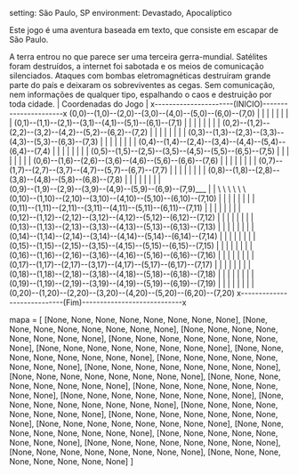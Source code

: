 setting: São Paulo, SP
environment: Devastado, Apocalíptico

Este jogo é uma aventura baseada em texto, que consiste em escapar de São Paulo.

A terra entrou no que parece ser uma terceira gerra-mundial.
Satélites foram destruídos, a internet foi sabotada e os meios de
comunicação silenciados.
Ataques com bombas eletromagnéticas destruíram grande parte do
país e deixaram os sobreviventes as cegas.
Sem comunicação, nem informações de qualquer tipo, espalhando
o caos e destruição por toda cidade.
    | 
    Coordenadas do Jogo
    |
    x----------------------(INICIO)----------------------x
    (0,0)--(1,0)--(2,0)--(3,0)--(4,0)--(5,0)--(6,0)--(7,0)
      |      |      |      |      |      |      |      |
    (0,1)--(1,1)--(2,1)--(3,1)--(4,1)--(5,1)--(6,1)--(7,1)
      |      |      |      |      |      |      |      |
    (0,2)--(1,2)--(2,2)--(3,2)--(4,2)--(5,2)--(6,2)--(7,2)
      |      |      |      |      |      |      |      |
    (0,3)--(1,3)--(2,3)--(3,3)--(4,3)--(5,3)--(6,3)--(7,3)
      |      |      |      |      |      |      |      |
    (0,4)--(1,4)--(2,4)--(3,4)--(4,4)--(5,4)--(6,4)--(7,4)
      |      |      |      |      |      |      |      |
    (0,5)--(1,5)--(2,5)--(3,5)--(4,5)--(5,5)--(6,5)--(7,5)
      |      |      |      |      |      |      |      |
    (0,6)--(1,6)--(2,6)--(3,6)--(4,6)--(5,6)--(6,6)--(7,6)
      |      |      |      |      |      |      |      |
    (0,7)--(1,7)--(2,7)--(3,7)--(4,7)--(5,7)--(6,7)--(7,7)
      |      |      |      |      |      |      |      |
    (0,8)--(1,8)--(2,8)--(3,8)--(4,8)--(5,8)--(6,8)--(7,8)
      |      |     |       |      |      |      |      |   
    (0,9)--(1,9)--(2,9)--(3,9)--(4,9)--(5,9)--(6,9)--(7,9)___
      |      |       \      \       \      \       \         \  
    (0,10)--(1,10)--(2,10)--(3,10)--(4,10)--(5,10)--(6,10)--(7,10)
      |       |       |       |       |       |       |       |    
    (0,11)--(1,11)--(2,11)--(3,11)--(4,11)--(5,11)--(6,11)--(7,11)
      |       |       |       |       |       |       |       |    
    (0,12)--(1,12)--(2,12)--(3,12)--(4,12)--(5,12)--(6,12)--(7,12)
      |       |       |       |       |       |       |       |    
    (0,13)--(1,13)--(2,13)--(3,13)--(4,13)--(5,13)--(6,13)--(7,13)
      |       |       |       |       |       |       |       |    
    (0,14)--(1,14)--(2,14)--(3,14)--(4,14)--(5,14)--(6,14)--(7,14)
      |       |       |       |       |       |       |       |    
    (0,15)--(1,15)--(2,15)--(3,15)--(4,15)--(5,15)--(6,15)--(7,15)
      |       |       |       |       |       |       |       |    
    (0,16)--(1,16)--(2,16)--(3,16)--(4,16)--(5,16)--(6,16)--(7,16)
      |       |       |       |       |       |       |       |    
    (0,17)--(1,17)--(2,17)--(3,17)--(4,17)--(5,17)--(6,17)--(7,17)
      |       |       |       |       |       |       |       |    
    (0,18)--(1,18)--(2,18)--(3,18)--(4,18)--(5,18)--(6,18)--(7,18)
      |       |       |       |       |       |       |       |    
    (0,19)--(1,19)--(2,19)--(3,19)--(4,19)--(5,19)--(6,19)--(7,19)
      |       |       |       |       |       |       |       |    
    (0,20)--(1,20)--(2,20)--(3,20)--(4,20)--(5,20)--(6,20)--(7,20)
    x----------------------------(Fim)----------------------------x

mapa = [
    [None, None, None, None, None, None, None, None],
    [None, None, None, None, None, None, None, None],
    [None, None, None, None, None, None, None, None],
    [None, None, None, None, None, None, None, None],
    [None, None, None, None, None, None, None, None],
    [None, None, None, None, None, None, None, None],
    [None, None, None, None, None, None, None, None],
    [None, None, None, None, None, None, None, None],
    [None, None, None, None, None, None, None, None],
    [None, None, None, None, None, None, None, None],
    [None, None, None, None, None, None, None, None],
    [None, None, None, None, None, None, None, None],
    [None, None, None, None, None, None, None, None],
    [None, None, None, None, None, None, None, None],
    [None, None, None, None, None, None, None, None],
    [None, None, None, None, None, None, None, None],
    [None, None, None, None, None, None, None, None],
    [None, None, None, None, None, None, None, None],
    [None, None, None, None, None, None, None, None],
    [None, None, None, None, None, None, None, None],
    [None, None, None, None, None, None, None, None]
 ]
